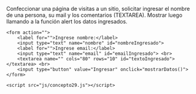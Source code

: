 Confeccionar una página de visitas a un sitio, solicitar ingresar el nombre de una persona, su mail y los comentarios (TEXTAREA). Mostrar luego llamando a la función alert los datos ingresados.

<!DOCTYPE html>
<html lang="en">
<head>
    <meta charset="UTF-8">
    <meta http-equiv="X-UA-Compatible" content="IE=edge">
    <meta name="viewport" content="width=device-width, initial-scale=1.0">
    <title>Document</title>
</head>
<body>

    <form action="">
        <label for="">Ingrese nombre:</label>
        <input type="text" name="nombre" id="nombreIngresado">
        <label for="">Ingrese email:</label>
        <input type="text" name="email" id="emailIngresado"> <br>
        <textarea name="" cols="80" rows="10" id="textoIngresado"></textarea> <br>
        <input type="button" value="Ingresar" onclick="mostrarDatos()">
    </form>

    <script src="js/concepto29.js"></script>
</body>
</html>